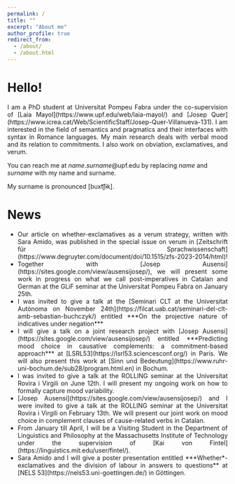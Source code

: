 ```yaml
---
permalink: /
title: ""
excerpt: "About me"
author_profile: true
redirect_from: 
  - /about/
  - /about.html
---
```


Hello!
======
<p><div align="justify">I am a PhD student at Universitat Pompeu Fabra under the co-supervision of [Laia Mayol](https://www.upf.edu/web/laia-mayol/) and [Josep Quer](https://www.icrea.cat/Web/ScientificStaff/Josep-Quer-Villanueva-131). I am interested in the field of semantics and pragmatics and their interfaces with syntax in Romance languages. My main research deals with verbal mood and its relation to commitments. I also work on obviation, exclamatives, and verum.</div></p>

You can reach me at *name*.*surname*@upf.edu by replacing *name* and *surname* with my name and surname.

My surname is pronounced [buxt͡ʃɨk].

News
======
- <div align="justify">Our article on whether-exclamatives as a verum strategy, written with Sara Amido, was published in the special issue on verum in <a>[Zeitschrift für Sprachwissenschaft](https://www.degruyter.com/document/doi/10.1515/zfs-2023-2014/html)</a>!</div>
- <div align="justify">Together with [Josep Ausensi](https://sites.google.com/view/ausensijosep/), we will present some work in progress on what we call post-imperatives in Catalan and German at the GLiF seminar at the Universitat Pompeu Fabra on January 25th.</div>
- <div align="justify">I was invited to give a talk at the [Seminari CLT at the Universitat Autònoma on November 24th](https://filcat.uab.cat/seminari-del-clt-amb-sebastian-buchczyk/) entitled ***On the projective nature of indicatives under negation***</div>
- <div align="justify">I will give a talk on a joint research project with [Josep Ausensi](https://sites.google.com/view/ausensijosep/) entitled ***Predicting mood choice in causative complements: a commitment-based approach*** at [LSRL53](https://lsrl53.sciencesconf.org/) in Paris. We will also present this work at [Sinn und Bedeutung](https://www.ruhr-uni-bochum.de/sub28/program.html.en) in Bochum.</div>
- <div align="justify">I was invited to give a talk at the ROLLING seminar at the Universitat Rovira i Virgili on June 12th. I will present my ongoing work on how to formally capture mood variability.</div>
- <div align="justify">[Josep Ausensi](https://sites.google.com/view/ausensijosep/) and I were invited to give a talk at the ROLLING seminar at the Universitat Rovira i Virgili on February 13th. We will present our joint work on mood choice in complement clauses of cause-related verbs in Catalan.</div>
- <div align="justify">From January till April, I will be a Visiting Student in the Department of Linguistics and Philosophy at the Massachusetts Institute of Technology under the  supervision of [Kai von Fintel](https://linguistics.mit.edu/user/fintel/).</div>
- <div align="justify">Sara Amido and I will give a poster presentation entitled ***Whether*-exclamatives and the division of labour in answers to questions** at [NELS 53](https://nels53.uni-goettingen.de/) in Göttingen.</div>
